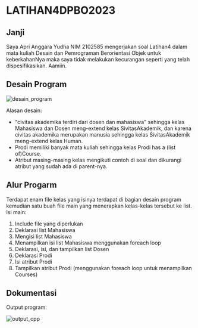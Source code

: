# LATIHAN4DPBO2023
 
## Janji

Saya Apri Anggara Yudha NIM 2102585 mengerjakan soal Latihan4 dalam mata kuliah Desain dan Pemrograman Berorientasi Objek untuk keberkahanNya maka saya tidak melakukan kecurangan seperti yang telah dispesifikasikan. Aamiin.

## Desain Program

![desain_program](https://user-images.githubusercontent.com/100891594/224453928-110f0258-f352-441f-b647-4e44415a8641.png)

Alasan desain:
* "civitas akademika terdiri dari dosen dan mahasiswa" sehingga kelas Mahasiswa dan Dosen meng-extend kelas SivitasAkademik, dan karena civitas akademika merupakan manusia sehingga kelas SivitasAkademik meng-extend kelas Human.
* Prodi memiliki banyak mata kuliah sehingga kelas Prodi has a (list of)Course.
* Atribut masing-masing kelas mengikuti contoh di soal dan dikurangi atribut yang sudah ada di parent-nya.

## Alur Progarm

Terdapat enam file kelas yang isinya terdapat di bagian desain program kemudian satu buah file main yang menerapkan kelas-kelas tersebut ke list. Isi main:
1. Include file yang diperlukan
2. Deklarasi list Mahasiswa
3. Mengisi list Mahasiswa
4. Menampilkan isi list Mahasiswa menggunakan foreach loop
5. Deklarasi, isi, dan tampilkan list Dosen
6. Deklarasi Prodi
7. Isi atribut Prodi
8. Tampilkan atribut Prodi (menggunakan foreach loop untuk menampilkan Courses)

## Dokumentasi

Output program:

![output_cpp](https://user-images.githubusercontent.com/100891594/224454550-805a14a0-797c-433a-be88-326c112419f0.png)
